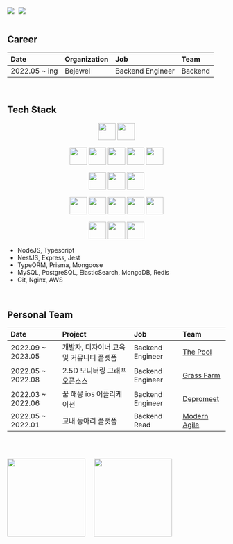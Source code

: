 <div style="display: flex">
  <a href="https://github.com/rrgks6221">
    <img src="https://hits.seeyoufarm.com/api/count/incr/badge.svg?url=https%3A%2F%2Fgithub.com%2Frrgks6221&count_bg=%23000000&title_bg=%23000000&icon=github.svg&icon_color=%23E7E7E7&title=Hit&edge_flat=false)"/>
  </a>

  <a href="https://github.com/rrgks6221" style="margin-left: 10px">
    <img src="https://img.shields.io/github/followers/rrgks6221?style=social&)"/>
  </a>
</div>

<br>

## Career

| Date          | Organization | Job              | Team    |
| :------------ | :----------- | :--------------- | :------ |
| 2022.05 ~ ing | Bejewel      | Backend Engineer | Backend |

<br>

## Tech Stack

<p align="center">  
  <img class="img" src="https://img.shields.io/badge/Node.js-339933?style=flat&logo=Node.js&logoColor=white" height="40"/>
  <img src="https://img.shields.io/badge/Typescript-3178C6?style=flat&logo=Typescript&logoColor=white" height="40"/>
</p>

<p align="center">  
  <img src="https://img.shields.io/badge/NestJS-E0234E?style=flat&logo=NestJS&logoColor=white" height="40"/>
  <img src="https://img.shields.io/badge/Express-000000?style=flat&logo=Express&logoColor=white" height="40"/>
  <img src="https://img.shields.io/badge/Jest-C21325?style=flat&logo=Jest&logoColor=white" height="40"/>
  <img src="https://img.shields.io/badge/Typescript-3178C6?style=flat&logo=Typescript&logoColor=white" height="40"/>
  <img src="https://img.shields.io/badge/Typescript-3178C6?style=flat&logo=Typescript&logoColor=white" height="40"/>
</p>

<p align="center">  
  <img src="https://img.shields.io/badge/TypeORM-F39C12?style=flat&logo=TypeOrm&logoColor=white" height="40"/>
  <img src="https://img.shields.io/badge/Prisma-2D3748?style=flat&logo=Prisma&logoColor=white" height="40"/>
  <img src="https://img.shields.io/badge/Mongoose-880000?style=flat&logo=Mongoose&logoColor=white" height="40"/>
</p>

<p align="center">  
  <img src="https://img.shields.io/badge/MySQL-4479A1?style=flat&logo=MySQL&logoColor=white" height="40"/>
  <img src="https://img.shields.io/badge/PostgreSQL-4169E1?style=flat&logo=PostgreSQL&logoColor=white" height="40"/>
  <img src="https://img.shields.io/badge/ElasticSearch-005571?style=flat&logo=ElasticSearch&logoColor=white" height="40"/>
  <img src="https://img.shields.io/badge/MongoDB-47A248?style=flat&logo=MongoDB&logoColor=white" height="40"/>
  <img src="https://img.shields.io/badge/Redis-DC382D?style=flat&logo=Redis&logoColor=white" height="40"/>
</p>

<p align="center">  
  <img src="https://img.shields.io/badge/Git-F05032?style=flat&logo=Git&logoColor=white" height="40"/>
  <img src="https://img.shields.io/badge/Nginx-009639?style=flat&logo=Nginx&logoColor=white" height="40"/>
  <img src="https://img.shields.io/badge/Amazon-FF9900?style=flat&logo=Amazon&logoColor=white" height="40"/>
</p>

- NodeJS, Typescript
- NestJS, Express, Jest
- TypeORM, Prisma, Mongoose
- MySQL, PostgreSQL, ElasticSearch, MongoDB, Redis
- Git, Nginx, AWS

<br>

## Personal Team

| Date              | Project                                  | Job              | Team                                                                          |
| :---------------- | :--------------------------------------- | :--------------- | :---------------------------------------------------------------------------- |
| 2022.09 ~ 2023.05 | 개발자, 디자이너 교육 및 커뮤니티 플렛폼 | Backend Engineer | [The Pool](https://github.com/thepool/the-pool-api)                           |
| 2022.05 ~ 2022.08 | 2.5D 모니터링 그래프 오픈소스            | Backend Engineer | [Grass Farm](https://github.com/team-grass-farm/uncloudy-prometheus-exporter) |
| 2022.03 ~ 2022.06 | 꿈 해몽 ios 어플리케이션                 | Backend Engineer | [Depromeet](https://github.com/depromeet/Mongsil-Server)                      |
| 2022.05 ~ 2022.01 | 교내 동아리 플랫폼                       | Backend Read     | [Modern Agile](https://github.com/modern-agile-team/dongurami)                |

<br>

##

<div style="display: flex">

  <img style="object-fit:cover; margin-right:20px"  height="180px" src="https://github-readme-stats.vercel.app/api/top-langs/?username=rrgks6221&layout=compact&theme=github_dark&hide=CSS,HTML,EJS" />
  <img style="object-fit:cover"  height="180px" src="https://github-readme-stats.vercel.app/api?username=rrgks6221&show_icons=true&theme=github_dark" />

</div>
